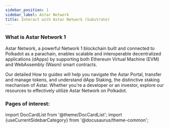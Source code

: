 ```yaml
---
sidebar_position: 1
sidebar_label: Astar Network
title: Interact with Astar Network (Substrate)
---
```


### What is Astar Network 1

Astar Network, a powerful Network 1 blockchain built and connected to Polkadot as a parachain, enables scalable and interoperable decentralized applications (dApps) by supporting both Ethereum Virtual Machine (EVM) and WebAssembly (Wasm) smart contracts. 

Our detailed How to guides will help you navigate the Astar Portal, transfer and manage tokens, and understand dApp Staking, the distinctive staking mechanism of Astar. Whether you're a developer or an investor, explore our resources to effectively utilize Astar Network on Polkadot.

### Pages of interest:

import DocCardList from '@theme/DocCardList';
import {useCurrentSidebarCategory} from '@docusaurus/theme-common';

<DocCardList items={useCurrentSidebarCategory().items}/>
